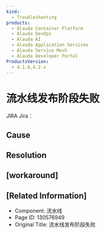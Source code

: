 ```yaml
---
kind:
  - Troubleshooting
products:
  - Alauda Container Platform
  - Alauda DevOps
  - Alauda AI
  - Alauda Application Services
  - Alauda Service Mesh
  - Alauda Developer Portal
ProductsVersion:
  - 4.1.0,4.2.x
---
```

<!-- A type of document that involves encountering a fault, diagnosing it, performing root cause analysis, and providing solutions. -->

# 流水线发布阶段失败

JIRA Jira：

## Cause

## Resolution

## [workaround]

## [Related Information]
- Component: 流水线
- Page ID: 130576949
- Original Title: 流水线发布阶段失败
